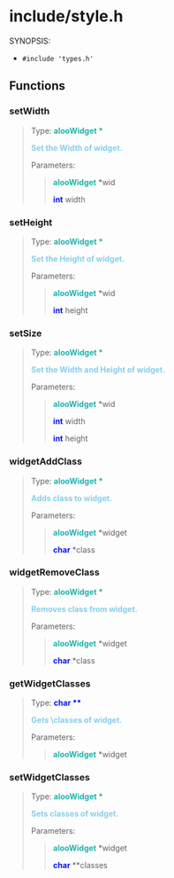 # include/style.h

SYNOPSIS:

-   `#include 'types.h'`

## Functions

### setWidth

> Type: <key>alooWidget \*</key>
>
> <mark>Set the Width of widget.</mark>
>
> Parameters:
>
> > <key>alooWidget</key> \*wid
> >
> > <res>int</res> width

### setHeight

> Type: <key>alooWidget \*</key>
>
> <mark>Set the Height of widget.</mark>
>
> Parameters:
>
> > <key>alooWidget</key> \*wid
> >
> > <res>int</res> height

### setSize

> Type: <key>alooWidget \*</key>
>
> <mark>Set the Width and Height of widget.</mark>
>
> Parameters:
>
> > <key>alooWidget</key> \*wid
> >
> > <res>int</res> width
> >
> > <res>int</res> height

### widgetAddClass

> Type: <key>alooWidget \*</key>
>
> <mark>Adds class to widget.</mark>
>
> Parameters:
>
> > <key>alooWidget</key> \*widget
> >
> > <res>char</res> \*class

### widgetRemoveClass

> Type: <key>alooWidget \*</key>
>
> <mark>Removes class from widget.</mark>
>
> Parameters:
>
> > <key>alooWidget</key> \*widget
> >
> > <res>char</res> \*class

### getWidgetClasses

> Type: <res>char \*\*</res>
>
> <mark>Gets \classes of widget.</mark>
>
> Parameters:
>
> > <key>alooWidget</key> \*widget

### setWidgetClasses

> Type: <key>alooWidget \*</key>
>
> <mark>Sets classes of widget.</mark>
>
> Parameters:
>
> > <key>alooWidget</key> \*widget
> >
> > <res>char</res> \*\*classes

<style>
	mark {
		background: transparent;
		font-weight: bold;
		color: skyblue;
	}
    key{
		font-weight: bold;
        color: lightseagreen;
    }
    res {
        font-weight: bold;
        color: #070ff7;
    }
</style>
